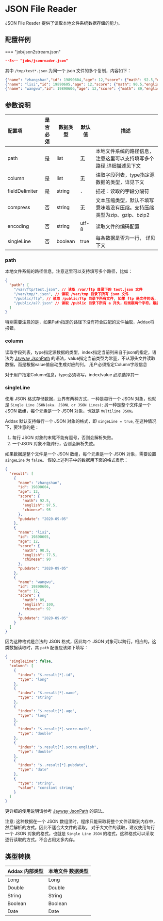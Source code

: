 # JSON File Reader

JSON File Reader 提供了读取本地文件系统数据存储的能力。

## 配置样例

=== "job/json2stream.json"

```json
--8<-- "jobs/jsonreader.json"
```

其中 `/tmp/test*.json` 为同一个 json 文件的多个复制，内容如下：

```json
{"name": "zhangshan","id": 19890604,"age": 12,"score": {"math": 92.5,"english": 97.5,"chinese": 95},"pubdate": "2020-09-05"}
{"name": "lisi","id": 19890605,"age": 12,"score": {"math": 90.5,"english": 77.5,"chinese": 90},"pubdate": "2020-09-05"}
{"name": "wangwu","id": 19890606,"age": 12,"score": {"math": 89,"english": 100,"chinese": 92},"pubdate": "2020-09-05"}
```

## 参数说明

| 配置项         | 是否必须 | 数据类型 | 默认值 | 描述                                                                   |
| :------------- | :------: | -------- | ------ | ---------------------------------------------------------------------- |
| path           |    是    | list     | 无     | 本地文件系统的路径信息，注意这里可以支持填写多个路径,详细描述见下文    |
| column         |    是    | list     | 无     | 读取字段列表，type指定源数据的类型，详见下文                           |
| fieldDelimiter |    是    | string   | `,`    | 描述：读取的字段分隔符                                                 |
| compress       |    否    | string   | 无     | 文本压缩类型，默认不填写意味着没有压缩。支持压缩类型为zip、gzip、bzip2 |
| encoding       |    否    | string   | utf-8  | 读取文件的编码配置                                                     |
| singleLine     |    否    | boolean  | true  |  每条数据是否为一行， 详见下文                                   |

### path

本地文件系统的路径信息，注意这里可以支持填写多个路径，比如：

```json
{
  "path": [
    "/var/ftp/test.json", // 读取 /var/ftp 目录下的 test.json 文件
    "/var/tmp/*.json", // 读取 /var/tmp 目录下所有 json 文件
    "/public/ftp", // 读取 /public/ftp 目录下所有文件, 如果 ftp 是文件的话，则直接读取
    "/public/a??.json" // 读取 /public 目录下所有 a 开头，后面跟两个字符，最后是 json 结尾的文件
  ]
}
```

特别需要注意的是，如果Path指定的路径下没有符合匹配的文件抽取，Addax将报错。

### column

读取字段列表，type指定源数据的类型，index指定当前列来自于json的指定，语法为 [Jayway JsonPath](https://github.com/json-path/JsonPath) 的语法，value指定当前类型为常量，不从源头文件读取数据，而是根据value值自动生成对应的列。 用户必须指定Column字段信息

对于用户指定Column信息，type必须填写，index/value 必须选择其一

### singleLine

使用 JSON 格式存储数据，业界有两种方式，一种是每行一个 JSON 对象，也就是 `Single Line JSON(aka. JSONL or JSON Lines)`;
另一种是整个文件是一个 JSON 数组，每个元素是一个 JSON 对象，也就是 `Multiline JSON`。

Addax 默认支持每行一个 JSON 对象的格式，即 `singeLine = true`, 在这种情况下，要注意的是：

1. 每行 JSON 对象的末尾不能有逗号，否则会解析失败。
2. 一个JSON 对象不能跨行，否则会解析失败。

如果数据是整个文件是一个 JSON 数组，每个元素是一个 JSON 对象，需要设置 `singeLine` 为 `false`。
假设上述列子中的数据用下面的格式表示：

```json
{
  "result": [
    {
      "name": "zhangshan",
      "id": 19890604,
      "age": 12,
      "score": {
        "math": 92.5,
        "english": 97.5,
        "chinese": 95
      },
      "pubdate": "2020-09-05"
    },
    {
      "name": "lisi",
      "id": 19890605,
      "age": 12,
      "score": {
        "math": 90.5,
        "english": 77.5,
        "chinese": 90
      },
      "pubdate": "2020-09-05"
    },
    {
      "name": "wangwu",
      "id": 19890606,
      "age": 12,
      "score": {
        "math": 89,
        "english": 100,
        "chinese": 92
      },
      "pubdate": "2020-09-05"
    }
  ]
}
```

因为这种格式是合法的 JSON 格式，因此每个 JSON 对象可以跨行。相应的，这类数据读取时，其 `path` 配置应该如下填写：

```json
{
  "singleLine": false,
  "column": [
    {
      "index": "$.result[*].id",
      "type": "long"
    },
    {
      "index": "$.result[*].name",
      "type": "string"
    },
    {
      "index": "$.result[*].age",
      "type": "long"
    },
    {
      "index": "$.result[*].score.math",
      "type": "double"
    },
    {
      "index": "$.result[*].score.english",
      "type": "double"
    },
    {
      "index": "$..result[*].pubdate",
      "type": "date"
    },
    {
      "type": "string",
      "value": "constant string"
    }
  ]
}
```

更详细的使用说明请参考 [Jayway JsonPath](https://github.com/json-path/JsonPath) 的语法。

注意: 这种数据在一个 JSON 数组里时，程序只能采取将整个文件读取到内存中，然后解析的方式，因此不适合大文件的读取。
对于大文件的读取，建议使用每行一个 JSON 对象的格式，也就是 `Single Line JSON` 的格式，这种格式可以采取逐行读取的方式，不会占用太多内存。

## 类型转换

| Addax 内部类型 | 本地文件 数据类型 |
| -------------- | ----------------- |
| Long           | Long              |
| Double         | Double            |
| String         | String            |
| Boolean        | Boolean           |
| Date           | Date              |
